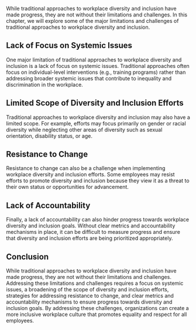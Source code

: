 
While traditional approaches to workplace diversity and inclusion have made progress, they are not without their limitations and challenges. In this chapter, we will explore some of the major limitations and challenges of traditional approaches to workplace diversity and inclusion.

Lack of Focus on Systemic Issues
--------------------------------

One major limitation of traditional approaches to workplace diversity and inclusion is a lack of focus on systemic issues. Traditional approaches often focus on individual-level interventions (e.g., training programs) rather than addressing broader systemic issues that contribute to inequality and discrimination in the workplace.

Limited Scope of Diversity and Inclusion Efforts
------------------------------------------------

Traditional approaches to workplace diversity and inclusion may also have a limited scope. For example, efforts may focus primarily on gender or racial diversity while neglecting other areas of diversity such as sexual orientation, disability status, or age.

Resistance to Change
--------------------

Resistance to change can also be a challenge when implementing workplace diversity and inclusion efforts. Some employees may resist efforts to promote diversity and inclusion because they view it as a threat to their own status or opportunities for advancement.

Lack of Accountability
----------------------

Finally, a lack of accountability can also hinder progress towards workplace diversity and inclusion goals. Without clear metrics and accountability mechanisms in place, it can be difficult to measure progress and ensure that diversity and inclusion efforts are being prioritized appropriately.

Conclusion
----------

While traditional approaches to workplace diversity and inclusion have made progress, they are not without their limitations and challenges. Addressing these limitations and challenges requires a focus on systemic issues, a broadening of the scope of diversity and inclusion efforts, strategies for addressing resistance to change, and clear metrics and accountability mechanisms to ensure progress towards diversity and inclusion goals. By addressing these challenges, organizations can create a more inclusive workplace culture that promotes equality and respect for all employees.
